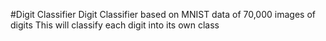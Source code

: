 #Digit Classifier
Digit Classifier based on MNIST data of 70,000 images of digits
This will classify each digit into its own class
